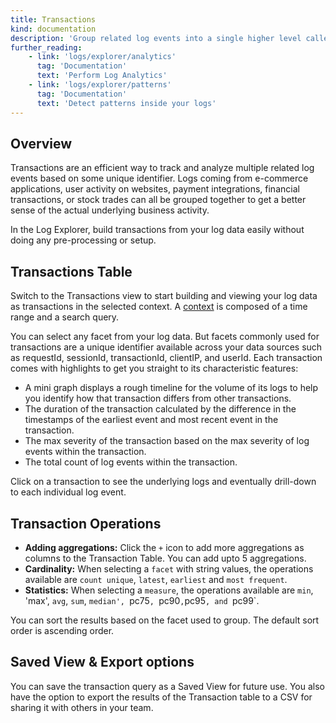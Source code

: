 ```yaml
---
title: Transactions
kind: documentation
description: 'Group related log events into a single higher level called transaction.'
further_reading:
    - link: 'logs/explorer/analytics'
      tag: 'Documentation'
      text: 'Perform Log Analytics'
    - link: 'logs/explorer/patterns'
      tag: 'Documentation'
      text: 'Detect patterns inside your logs'
---
```


## Overview

Transactions are an efficient way to track and analyze multiple related log events based on some unique identifier. Logs coming from e-commerce applications, user activity on websites, payment integrations, financial transactions, or stock trades can all be grouped together to get a better sense of the actual underlying business activity.

In the Log Explorer, build transactions from your log data easily without doing any pre-processing or setup.

## Transactions Table

Switch to the Transactions view to start building and viewing your log data as transactions in the selected context. A [context][1] is composed of a time range and a search query.

You can select any facet from your log data. But facets commonly used for transactions are a unique identifier available across your data sources such as requestId, sessionId, transactionId, clientIP, and userId. Each transaction comes with highlights to get you straight to its characteristic features:

- A mini graph displays a rough timeline for the volume of its logs to help you identify how that transaction differs from other transactions.
- The duration of the transaction calculated by the difference in the timestamps of the earliest event and most recent event in the transaction.
- The max severity of the transaction based on the max severity of log events within the transaction.
- The total count of log events within the transaction.

Click on a transaction to see the underlying logs and eventually drill-down to each individual log event.

## Transaction Operations

- **Adding aggregations:** Click the `+` icon to add more aggregations as columns to the Transaction Table. You can add upto 5 aggregations.
- **Cardinality:** When selecting a `facet` with string values, the operations available are `count unique`, `latest`, `earliest` and `most frequent`.
- **Statistics:** When selecting a `measure`, the operations available are `min`, 'max', `avg`, `sum`, `median', `pc75`, `pc90`,`pc95`, and `pc99`.

You can sort the results based on the facet used to group. The default sort order is ascending order. 

## Saved View & Export options

You can save the transaction query as a Saved View for future use. You also have the option to export the results of the Transaction table to a CSV for sharing it with others in your team. 

[1]: /logs/explorer/#context
